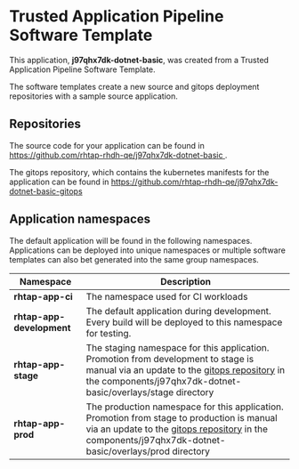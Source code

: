 # Trusted Application Pipeline Software Template

This application, **j97qhx7dk-dotnet-basic**, was created from a Trusted Application Pipeline Software Template.

The software templates create a new source and gitops deployment repositories with a sample source application. 

## Repositories

The source code for your application can be found in [https://github.com/rhtap-rhdh-qe/j97qhx7dk-dotnet-basic ](https://github.com/rhtap-rhdh-qe/j97qhx7dk-dotnet-basic ).
 
The gitops repository, which contains the kubernetes manifests for the application can be found in 
[https://github.com/rhtap-rhdh-qe/j97qhx7dk-dotnet-basic-gitops ](https://github.com/rhtap-rhdh-qe/j97qhx7dk-dotnet-basic-gitops ) 

## Application namespaces 

The default application will be found in the following namespaces. Applications can be deployed into unique namespaces or multiple software templates can also bet generated into the same group namespaces.  

|  Namespace   |  Description   |  
| -------- | -------- |
| **rhtap-app-ci** | The namespace used for CI workloads |
| **rhtap-app-development** | The default application during development. Every build will be deployed to this namespace for testing. |
| **rhtap-app-stage** | The staging namespace for this application. Promotion from development to stage is manual via an update to the [gitops repository](https://github.com/rhtap-rhdh-qe/j97qhx7dk-dotnet-basic-gitops ) in the components/j97qhx7dk-dotnet-basic/overlays/stage directory |
| **rhtap-app-prod** | The production namespace for this application. Promotion from stage to production is manual via an update to the [gitops repository](https://github.com/rhtap-rhdh-qe/j97qhx7dk-dotnet-basic-gitops ) in the components/j97qhx7dk-dotnet-basic/overlays/prod directory |
